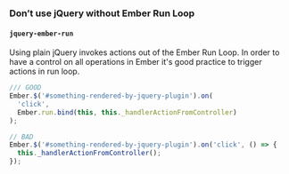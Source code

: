 ### Don’t use jQuery without Ember Run Loop

#### `jquery-ember-run`

Using plain jQuery invokes actions out of the Ember Run Loop. In order to have a control on all operations in Ember it's good practice to trigger actions in run loop.
```javascript
/// GOOD
Ember.$('#something-rendered-by-jquery-plugin').on(
  'click',
  Ember.run.bind(this, this._handlerActionFromController)
);

// BAD
Ember.$('#something-rendered-by-jquery-plugin').on('click', () => {
  this._handlerActionFromController();
});
```

